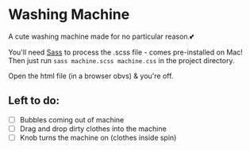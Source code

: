 # Washing Machine
A cute washing machine made for no particular reason.💕

You'll need [Sass](http://sass-lang.com/install) to process the .scss file - comes pre-installed on Mac!
Then just run `sass machine.scss machine.css` in the project directory.

Open the html file (in a browser obvs) & you're off.

## Left to do:
- [ ] Bubbles coming out of machine
- [ ] Drag and drop dirty clothes into the machine
- [ ] Knob turns the machine on (clothes inside spin)
